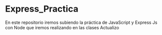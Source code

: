 # Express_Practica
En este repositorio iremos subiendo la práctica de JavaScript y Express Js con Node que iremos realizando en las clases
Actualizo